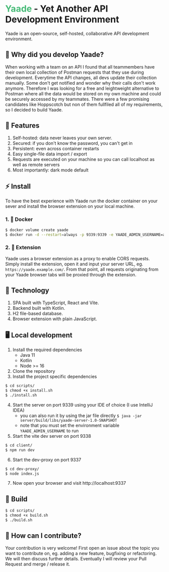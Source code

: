 # <span style="color:#48bb78">Yaade</span> - Yet Another API Development Environment

Yaade is an open-source, self-hosted, collaborative API development environment.

## 🤔 Why did you develop Yaade?

When working with a team on an API I found that all teammembers have their own local collection of Postman requests that they use during development.
Everytime the API changes, all devs update their collection manually. Some don't get notified and wonder why their calls don't work anymore.
Therefore I was looking for a free and leightweight alternative to Postman where all the data would be stored on my own machine and could be securely accessed by my teammates.
There were a few promising candidates like Hoppscotch but non of them fullfiled all of my requirements, so I decided to build Yaade.

## 🌟 Features

1. Self-hosted: data never leaves your own server.
2. Secured: if you don't know the password, you can't get in
3. Persistent: even across container restarts
4. Easy single-file data import / export
5. Requests are executed on your machine so you can call localhost as well as remote servers
6. Most importantly: dark mode default

## ⚡ Install

To have the best experience with Yaade run the docker container on your sever and install the browser extension on your local machine.

### 1. 🐋 Docker

```bash
$ docker volume create yaade
$ docker run -d --restart=always -p 9339:9339 -e YAADE_ADMIN_USERNAME=admin -v yaade:/app/data --name yaade esperotech/yaade:latest
```

### 2. 🔧 Extension

Yaade uses a browser extension as a proxy to enable CORS requests. Simply install the extension, open it and input your server URL, eg. `https://yaade.example.com/`. From that point, all requests originating from your Yaade browser tabs will be proxied through the extension.

## 💾 Technology

1. SPA built with TypeScript, React and Vite.
2. Backend built with Kotlin.
3. H2 file-based database.
4. Browser extension with plain JavaScript.

## 🖥️ Local development

1. Install the required dependencies
    - Java 11
    - Kotlin
    - Node >= 16
2. Clone the repository
3. Install the project specific dependencies
```bash
$ cd scripts/
$ chmod +x install.sh
$ ./install.sh
```
4. Start the server on port 9339 using your IDE of choice (I use IntelliJ IDEA)
    - you can also run it by using the jar file directly `$ java -jar server/build/libs/yaade-server-1.0-SNAPSHOT`
    - note that you must set the environment variable `YAADE_ADMIN_USERNAME` to run
5. Start the vite dev server on port 9338
```bash
$ cd client/
$ npm run dev
```
6. Start the dev-proxy on port 9337
```bash
$ cd dev-proxy/
$ node index.js
```
7. Now open your browser and visit http://localhost:9337

## 🔨 Build

```bash
$ cd scripts/
$ chmod +x build.sh
$ ./build.sh
```

## 🤝  How can I contribute?

Your contribution is very welcome! First open an issue about the topic you want to contribute on, eg. adding a new feature, bugfixing or refactoring. We will then discuss further details. Eventually I will review your Pull Request and merge / release it.